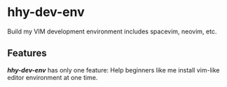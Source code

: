 # hhy-dev-env
Build my VIM development environment includes spacevim, neovim, etc.

## Features
***hhy-dev-env*** has only one feature: Help beginners like me install vim-like editor environment at one time.
